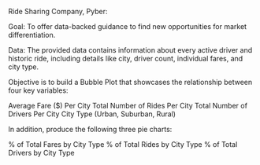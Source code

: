 
Ride Sharing Company, Pyber:

Goal: To offer data-backed guidance to find new opportunities for market differentiation.

Data: The provided data contains information about every active driver and historic ride, including details like city, driver count, individual fares, and city type.

Objective is to build a Bubble Plot that showcases the relationship between four key variables:

Average Fare ($) Per City
Total Number of Rides Per City
Total Number of Drivers Per City
City Type (Urban, Suburban, Rural)

In addition, produce the following three pie charts:

% of Total Fares by City Type
% of Total Rides by City Type
% of Total Drivers by City Type
